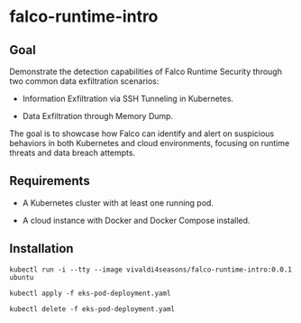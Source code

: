 # falco-runtime-intro


## Goal

Demonstrate the detection capabilities of Falco Runtime Security through two common data exfiltration scenarios:

- Information Exfiltration via SSH Tunneling in Kubernetes.

- Data Exfiltration through Memory Dump.

The goal is to showcase how Falco can identify and alert on suspicious behaviors in both Kubernetes and cloud environments, focusing on runtime threats and data breach attempts.



## Requirements

- A Kubernetes cluster with at least one running pod.

- A cloud instance with Docker and Docker Compose installed.


## Installation

    kubectl run -i --tty --image vivaldi4seasons/falco-runtime-intro:0.0.1 ubuntu

    kubectl apply -f eks-pod-deployment.yaml

    kubectl delete -f eks-pod-deployment.yaml

